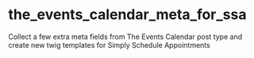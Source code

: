 # the_events_calendar_meta_for_ssa
Collect a few extra meta fields from The Events Calendar post type and create new twig templates for Simply Schedule Appointments
